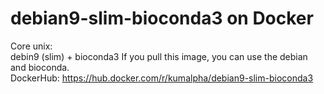 # debian9-slim-bioconda3 on Docker
Core unix:   
debin9 (slim) + bioconda3
If you pull this image, you can use the debian and bioconda.  
DockerHub: https://hub.docker.com/r/kumalpha/debian9-slim-bioconda3  

